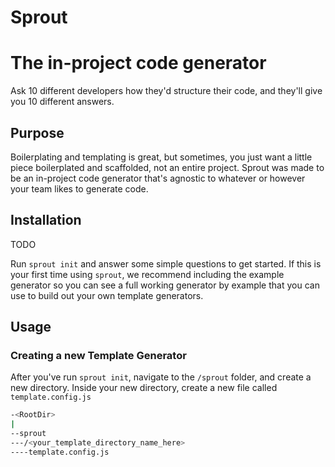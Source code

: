 Sprout
======

# The in-project code generator

Ask 10 different developers how they'd structure their code, and they'll give you 10 different answers.

## Purpose

Boilerplating and templating is great, but sometimes, you just want a little piece boilerplated and scaffolded, not an entire project. Sprout was made to be an in-project code generator that's agnostic to whatever or however your team likes to generate code.

## Installation

TODO

Run `sprout init` and answer some simple questions to get started.
If this is your first time using `sprout`, we recommend including the example generator so you can see a full working generator by example that you can use to build out your own template generators.

## Usage

### Creating a new Template Generator

After you've run `sprout init`, navigate to the `/sprout` folder, and create a new directory. Inside your new directory, create a new file called `template.config.js`

```sh
-<RootDir>
|
--sprout
---/<your_template_directory_name_here>
----template.config.js
```

